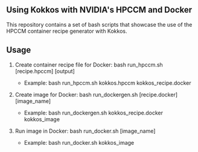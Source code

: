 ## Using Kokkos with NVIDIA's HPCCM and Docker
This repository contains a set of bash scripts that showcase the use of the HPCCM container recipe generator with Kokkos.

## Usage

1) Create container recipe file for Docker: bash run_hpccm.sh [recipe.hpccm] [output] 
   - Example: bash run_hpccm.sh kokkos.hpccm kokkos_recipe.docker
   
2) Create image for Docker: bash run_dockergen.sh [recipe.docker] [image_name]
   - Example: bash run_dockergen.sh kokkos_recipe.docker kokkos_image

3) Run image in Docker: bash run_docker.sh [image_name]
   - Example: bash run_docker.sh kokkos_image
